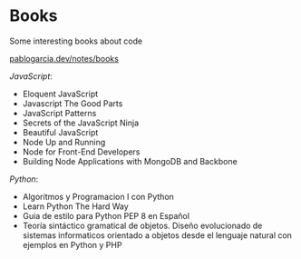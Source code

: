 # Books
Some interesting books about code

[pablogarcia.dev/notes/books](https://pablogarcia.dev/notes/books)

*JavaScript*:
* Eloquent JavaScript
* Javascript The Good Parts
* JavaScript Patterns
* Secrets of the JavaScript Ninja
* Beautiful JavaScript
* Node Up and Running
* Node for Front-End Developers
* Building Node Applications with MongoDB and Backbone

*Python*:
* Algoritmos y Programacion I con Python
* Learn Python The Hard Way
* Guia de estilo para Python PEP 8 en Español
* Teoría sintáctico gramatical de objetos. Diseño evolucionado de sistemas informaticos orientado a objetos desde el lenguaje natural con ejemplos en Python y PHP
